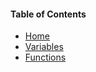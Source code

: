 #### Table of Contents

- [Home](/languages/go)
- [Variables](/languages/go/variables)
- [Functions](/languages/go/functions)

